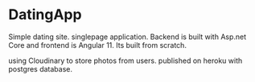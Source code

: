 # DatingApp
Simple dating site. singlepage application.
Backend is built with Asp.net Core and frontend is Angular 11.
Its built from scratch.

using Cloudinary to store photos from users.
published on heroku with postgres database.
